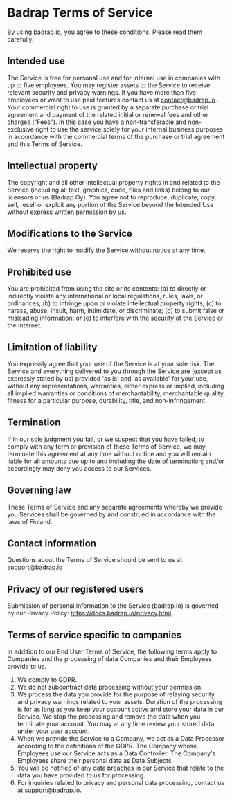 # Badrap Terms of Service

By using badrap.io, you agree to these conditions. Please read them carefully.

## Intended use

The Service is free for personal use and for internal use in companies with up to five employees. You may register assets to the Service to receive relevant security and privacy warnings.  If you have more than five employees or want to use paid features contact us at contact@badrap.io. Your commercial right to use is granted by a separate purchase or trial agreement and payment of the related initial or renewal fees and other charges (“Fees”).  In this case you have a non-transferable and non-exclusive right to use the service solely for your internal business purposes in accordance with the commercial terms of the purchase or trial agreement and this Terms of Service.

## Intellectual property

The copyright and all other intellectual property rights in and related to the Service (including all text, graphics, code, files and links) belong to our licensors or us (Badrap Oy). You agree not to reproduce, duplicate, copy, sell, resell or exploit any portion of the Service beyond the Intended Use without express written permission by us.

## Modifications to the Service

We reserve the right to modify the Service without notice at any time.

## Prohibited use

You are prohibited from using the site or its contents: (a) to directly or indirectly violate any international or local regulations, rules, laws, or ordinances; (b) to infringe upon or violate intellectual property rights; (c) to harass, abuse, insult, harm, intimidate, or discriminate; (d) to submit false or misleading information; or (e) to interfere with the security of the Service or the Internet.

## Limitation of liability

You expressly agree that your use of the Service is at your sole risk. The Service and everything delivered to you through the Service are (except as expressly stated by us) provided 'as is' and 'as available' for your use, without any representations, warranties, either express or implied, including all implied warranties or conditions of merchantability, merchantable quality, fitness for a particular purpose, durability, title, and non-infringement.

## Termination

If in our sole judgment you fail, or we suspect that you have failed, to comply with any term or provision of these Terms of Service, we may terminate this agreement at any time without notice and you will remain liable for all amounts due up to and including the date of termination; and/or accordingly may deny you access to our Services.

## Governing law

These Terms of Service and any separate agreements whereby we provide you Services shall be governed by and construed in accordance with the laws of Finland.

## Contact information

Questions about the Terms of Service should be sent to us at support@badrap.io

## Privacy of our registered users

Submission of personal information to the Service (badrap.io) is governed by our Privacy Policy: <https://docs.badrap.io/privacy.html>

## Terms of service specific to companies

In addition to our End User Terms of Service, the following terms apply to Companies and the processing of data Companies and their Employees provide to us.

1. We comply to GDPR.
1. We do not subcontract data processing without your permission.
1. We process the data you provide for the purpose of relaying security and privacy warnings related to your assets. Duration of the processing is for as long as you keep your account active and store your data in our Service. We stop the processing and remove the data when you terminate your account. You may at any time review your stored data under your user account.
1. When we provide the Service to a Company, we act as a Data Processor according to the definitions of the GDPR. The Company whose Employees use our Service acts as a Data Controller. The Company's Employees share their personal data as Data Subjects. 
1. You will be notified of any data breaches in our Service that relate to the data you have provided to us for processing.
1. For inquiries related to privacy and personal data processing, contact us at support@badrap.io. 

